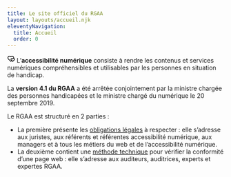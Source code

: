 ```yaml
---
title: Le site officiel du RGAA
layout: layouts/accueil.njk
eleventyNavigation:
  title: Accueil
  order: 0
---
```


<div class="fr-callout fr-my-6w" >
    <p class="fr-callout__text"><svg xmlns="http://www.w3.org/2000/svg" viewBox="0 0 24 24" width="18" height="18"><path fill="none" d="M0 0H24V24H0z"/><path d="M19.243 4.757c1.462 1.466 2.012 3.493 1.65 5.38.568.16 1.106.463 1.554.908 1.404 1.394 1.404 3.654 0 5.047L17 21.5l-3.022-3L11 21.485 2.52 12.993C.417 10.637.496 7.019 2.757 4.757c2.265-2.264 5.888-2.34 8.244-.228 2.349-2.109 5.979-2.039 8.242.228zm-6.281 7.708c-.616.611-.616 1.597 0 2.208L17 18.682l4.038-4.009c.616-.611.616-1.597 0-2.208-.624-.62-1.642-.62-2.268.002l-1.772 1.754-1.407-1.396-.363-.36c-.624-.62-1.642-.62-2.266 0zm-8.79-6.293c-1.49 1.49-1.565 3.875-.192 5.451L11 18.654l1.559-1.562-1.006-1c-1.404-1.393-1.404-3.653 0-5.047 1.404-1.393 3.68-1.393 5.084 0l.363.36.363-.36c.425-.421.93-.715 1.465-.882.416-1.367.078-2.912-1.001-3.993-1.5-1.502-3.92-1.563-5.49-.153l-1.335 1.198-1.336-1.197c-1.575-1.412-3.99-1.35-5.494.154z"/></svg> L’<strong>accessibilité numérique</strong> consiste à rendre les contenus et services numériques compréhensibles et utilisables par les personnes en situation de handicap.</p>
</div>

La <strong>version 4.1 du RGAA</strong> a été arrêtée conjointement par la ministre chargée des personnes handicapées et le ministre chargé du numérique le 20 septembre 2019.

Le RGAA est structuré en 2 parties :

- La première présente les [obligations légales](obligations) à respecter : elle s’adresse aux juristes, aux référents et référentes accessibilité numérique, aux managers et à tous les métiers du web et de l’accessibilité numérique.
- La deuxième contient une [méthode technique](methode) pour vérifier la conformité d’une page web : elle s’adresse aux auditeurs, auditrices, experts et expertes RGAA.


